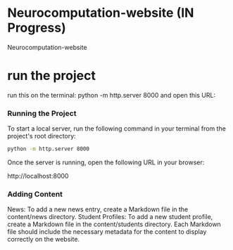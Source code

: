 # Neurocomputation-website (IN Progress)
Neurocomputation-website


# run the project

run this on the terminal: python -m http.server 8000
and open this URL:

### Running the Project

To start a local server, run the following command in your terminal from the project's root directory:

```bash
python -m http.server 8000
```

Once the server is running, open the following URL in your browser:

http://localhost:8000


### Adding Content

News: To add a new news entry, create a Markdown file in the content/news directory.
Student Profiles: To add a new student profile, create a Markdown file in the content/students directory.
Each Markdown file should include the necessary metadata for the content to display correctly on the website.
